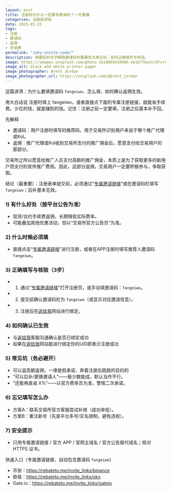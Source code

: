 ```yaml
---
layout: post
title: 注册前为什么一定要写邀请码？一文看懂
categories: 注册前须知
date: 2025-01-23
tags:
- 注册
- 邀请码
- 返佣
- 手续费
permalink: "/why-invite-code/"
description: 用最短的文字解释邀请码的重要性与常见坑，如何正确填写与核验。
image: https://images.unsplash.com/photo-1618069416986-eb1677ba3cc9?crop=entropy&cs=tinysrgb&fit=max&fm=jpg&ixid=M3w4MDE0MTh8MHwxfHNlYXJjaHw2fHxyZWZlcnJhbC1jb2RlLXJlZ2lzdHJhdGlvbnxlbnwwfDB8fHwxNzU3MzE5NDE1fDA&ixlib=rb-4.1.0&q=80&w=1080
image_alt: black and white printer paper
image_photographer: Brett Jordan
image_photographer_url: https://unsplash.com/@brett_jordan
---
```

这篇讲清：为什么要填邀请码 `fangeiwo`、怎么填、如何确认返佣生效。

用大白话说
注册时填上 fangeiwo，或者直接点下面的专属注册链接，就能省手续费。少花的钱，就是赚到的钱。记住：注册之前一定要填，注册之后基本补不回。

先解释
- 邀请码：用户注册时填写的推荐码，用于交易所识别用户来自于哪个推广代理或Kol。
- 返佣：推广代理或Kol收到交易所支付的推广佣金后，愿意支付给交易用户的那部分。

交易所之所以愿意给推广人员支付高额的推广佣金，本质上是为了获取更多的新用户而支付的宣传推广费用。因此，这部分返佣，交易用户一定要积极参与，争取获取。


结论（最重要）：注册表单提交前，必须通过“[专属邀请链接](https://rebateto.me/invite_links)”或在邀请码栏填写 `fangeiwo`；后补基本无效。

### 1) 有什么好处（按平台公告为准）
- 现货/合约手续费返佣，长期降低实际费率。
- 可能叠加其他优惠活动，但以“交易所官方公告页”为准。

### 2) 什么时候必须填
- 直接点击“[专属邀请链接](https://rebateto.me/invite_links)”进行注册，或者在APP注册时填写推荐人邀请码 `fangeiwo`。

### 3) 正确填写与核验（3步）
- 1) 通过“[专属邀请链接](https://rebateto.me/invite_links/)”打开注册页，或手动填邀请码：`fangeiwo`。
- 2) 提交前确认邀请码栏为 `fangeiwo`（或显示对应邀请信息）。
- 3) 注册后在[返给我](https://rebateto.me)网站进行绑定。

### 4) 如何确认已生效
- 与[返给我](https://rebateto.me)客服沟通确认是否已绑定成功
- 如果在[返给我](https://rebateto.me)网站能进行绑定你的UID即表示注册成功

### 5) 常见坑（务必避开）
- 可以返高额返佣，一律是假承诺，奔着注册后跑路的目的的
- “可以后补/更换邀请人”——极少数能成，默认当作不行。
- “还能再直减 X%”——以官方费率页为准，警惕二次承诺。

### 6) 忘记填写怎么办
- 方案A：联系交易所官方客服尝试补绑（成功率低）。
- 方案B：重注新号（先查平台多号/实名限制，避免违规）。

### 7) 安全提示
- 只用专属邀请链接 / 官方 APP / 官网主域名 / 官方公告替代域名；核对 HTTPS 证书。

快速入口（专属邀请链接，自动包含邀请码 `fangeiwo`）
- 币安：<https://rebateto.me/invite_links/binance>
- 欧易：<https://rebateto.me/invite_links/okx>
- Gate.io：<https://rebateto.me/invite_links/gateio>


